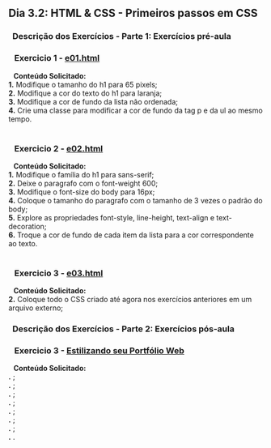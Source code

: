 ## Dia 3.2: HTML & CSS - Primeiros passos em CSS

### &nbsp; Descrição dos Exercícios - Parte 1: Exercícios pré-aula


  ### &nbsp;&nbsp; Exercicio 1 - [e01.html](https://github.com/thosijulio/trybe-exercises/blob/exercises/3.2/1.INTRODUCAO/BLOCO_03/DIA_02/e01.html)
  <b>&nbsp;&nbsp;&nbsp;Conteúdo Solicitado:</b> <br> 
**1.** Modifique o tamanho do h1 para 65 pixels;<br>
**2.** Modifique a cor do texto do h1 para laranja;<br>
**3.** Modifique a cor de fundo da lista não ordenada;<br>
**4.** Crie uma classe para modificar a cor de fundo da tag p e da ul ao mesmo tempo.<br><br>

  ### &nbsp;&nbsp; Exercicio 2 - [e02.html](https://github.com/thosijulio/trybe-exercises/blob/exercises/3.2/1.INTRODUCAO/BLOCO_03/DIA_02/e02.html)
  <b>&nbsp;&nbsp;&nbsp;Conteúdo Solicitado:</b><br>
  **1.** Modifique o família do h1 para sans-serif;<br>
  **2.** Deixe o paragrafo com o font-weight 600;<br>
  **3.** Modifique o font-size do body para 16px;<br>
  **4.** Coloque o tamanho do paragrafo com o tamanho de 3 vezes o padrão do body;<br>
  **5.** Explore as propriedades font-style, line-height, text-align e text-decoration;<br>
  **6.** Troque a cor de fundo de cada item da lista para a cor correspondente ao texto.<br><br>

  ### &nbsp;&nbsp; Exercicio 3 - [e03.html](https://github.com/thosijulio/trybe-exercises/blob/exercises/3.2/1.INTRODUCAO/BLOCO_03/DIA_02/e03.html)
  <b>&nbsp;&nbsp;&nbsp;Conteúdo Solicitado:</b> <br>
  **2.** Coloque todo o CSS criado até agora nos exercícios anteriores em um arquivo externo;<br>

  ### &nbsp; Descrição dos Exercícios - Parte 2: Exercícios pós-aula

  ### &nbsp;&nbsp; Exercicio 3 - [Estilizando seu Portfólio Web](https://github.com/thosijulio/thosijulio.github.io/blob/main/index.html)
  <b>&nbsp;&nbsp;&nbsp;Conteúdo Solicitado:</b> <br>
  **.** ;<br>
  **.** ;<br>
  **.** ;<br>
  **.** ;<br>
  **.** ;<br>
  **.** ;<br>
  **.** ;<br>
  **.** .
